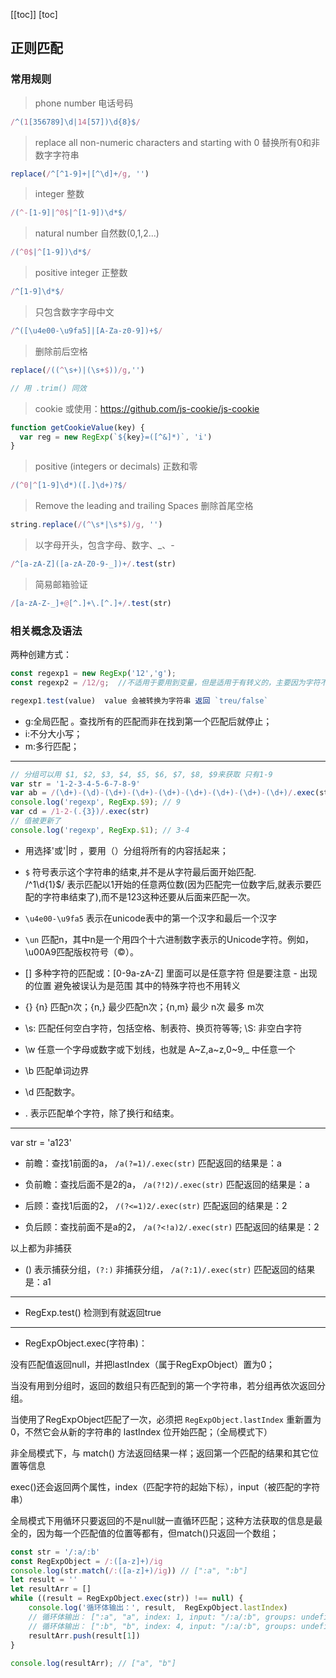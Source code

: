 [[toc]]
[toc]
## 正则匹配

### 常用规则

> phone number 电话号码
```js
/^(1[356789]\d|14[57])\d{8}$/
```

> replace all non-numeric characters and starting with 0 替换所有0和非数字字符串
```js
replace(/^[^1-9]+|[^\d]+/g, '')
```

> integer 整数
```js
/(^-[1-9]|^0$|^[1-9])\d*$/
```

> natural number 自然数(0,1,2...)
```js
/(^0$|^[1-9])\d*$/
```

> positive integer 正整数
```js
/^[1-9]\d*$/
```

> 只包含数字字母中文
```js
/^([\u4e00-\u9fa5]|[A-Za-z0-9])+$/
```

> 删除前后空格
```js
replace(/((^\s+)|(\s+$))/g,'')

// 用 .trim() 同效
```

> cookie
或使用：https://github.com/js-cookie/js-cookie
```js
function getCookieValue(key) {
  var reg = new RegExp(`${key}=([^&]*)`, 'i')
}
```

> positive (integers or decimals) 正数和零
```js
/(^0|^[1-9]\d*)([.]\d+)?$/
```

> Remove the leading and trailing Spaces 删除首尾空格
```js
string.replace(/(^\s*|\s*$)/g, '')
```

> 以字母开头，包含字母、数字、_、-
```js
/^[a-zA-Z]([a-zA-Z0-9-_])+/.test(str)
```

> 简易邮箱验证
```js
/[a-zA-Z-_]+@[^.]+\.[^.]+/.test(str)
```

### 相关概念及语法
两种创建方式：  
```js
const regexp1 = new RegExp('12','g');  
const regexp2 = /12/g;  //不适用于要用到变量，但是适用于有转义的，主要因为字符不加引号。 

regexp1.test(value)  value 会被转换为字符串 返回 `treu/false`
```
- g:全局匹配  。查找所有的匹配而非在找到第一个匹配后就停止；  
- i:不分大小写；  
- m:多行匹配；

---

```js
// 分组可以用 $1, $2, $3, $4, $5, $6, $7, $8, $9来获取 只有1-9 
var str = '1-2-3-4-5-6-7-8-9'
var ab = /(\d+)-(\d)-(\d+)-(\d+)-(\d+)-(\d+)-(\d+)-(\d+)-(\d+)/.exec(str)
console.log('regexp', RegExp.$9); // 9
var cd = /1-2-(.{3})/.exec(str)
// 值被更新了
console.log('regexp', RegExp.$1); // 3-4
```

- 用选择'或'|时 ，要用（）分组将所有的内容括起来；
- `$` 符号表示这个字符串的结束,并不是从字符最后面开始匹配.  
/^1\d{1}$/ 表示匹配以1开始的任意两位数(因为匹配完一位数字后,就表示要匹配的字符串结束了),而不是123这种还要从后面来匹配一次。

- `\u4e00-\u9fa5` 表示在unicode表中的第一个汉字和最后一个汉字 

- `\un` 匹配n，其中n是一个用四个十六进制数字表示的Unicode字符。例如，\u00A9匹配版权符号（©）。

- [] 多种字符的匹配或：[0-9a-zA-Z] 里面可以是任意字符 但是要注意 - 出现的位置 避免被误认为是范围 其中的特殊字符也不用转义

- {} {n} 匹配n次；{n,} 最少匹配n次；{n,m} 最少 n次 最多 m次

- \s: 匹配任何空白字符，包括空格、制表符、换页符等等; \S: 非空白字符

- \w 任意一个字母或数字或下划线，也就是 A~Z,a~z,0~9,_ 中任意一个

- \b 匹配单词边界
- \d 匹配数字。  
- . 表示匹配单个字符，除了换行和结束。

---
var str = 'a123'

- 前瞻：查找1前面的a，  `/a(?=1)/.exec(str)` 匹配返回的结果是：a

- 负前瞻：查找后面不是2的a，  `/a(?!2)/.exec(str)` 匹配返回的结果是：a

- 后顾：查找1后面的2，  `/(?<=1)2/.exec(str)` 匹配返回的结果是：2

- 负后顾：查找前面不是a的2，  `/a(?<!a)2/.exec(str)` 匹配返回的结果是：2

以上都为非捕获

- () 表示捕获分组，`(?:)` 非捕获分组，  `/a(?:1)/.exec(str)` 匹配返回的结果是：a1

---

- RegExp.test()    检测到有就返回true

---

- RegExpObject.exec(字符串)：  

没有匹配值返回null，并把lastIndex（属于RegExpObject）置为0； 

当没有用到分组时，返回的数组只有匹配到的第一个字符串，若分组再依次返回分组。

当使用了RegExpObject匹配了一次，必须把 `RegExpObject.lastIndex` 重新置为0，不然它会从新的字符串的 lastIndex 位开始匹配；（全局模式下）  
 
非全局模式下，与 match() 方法返回结果一样；返回第一个匹配的结果和其它位置等信息

exec()还会返回两个属性，index（匹配字符的起始下标），input（被匹配的字符串）  

全局模式下用循环只要返回的不是null就一直循环匹配；这种方法获取的信息是最全的，因为每一个匹配值的位置等都有，但match()只返回一个数组；  
```js
const str = '/:a/:b'
const RegExpObject = /:([a-z]+)/ig
console.log(str.match(/:([a-z]+)/ig)) // [":a", ":b"]
let result = ''
let resultArr = []
while ((result = RegExpObject.exec(str)) !== null) {
    console.log('循环体输出：', result,  RegExpObject.lastIndex)
    // 循环体输出： [":a", "a", index: 1, input: "/:a/:b", groups: undefined] 3
    // 循环体输出： [":b", "b", index: 4, input: "/:a/:b", groups: undefined] 6
    resultArr.push(result[1])
}
 
console.log(resultArr); // ["a", "b"]
```

